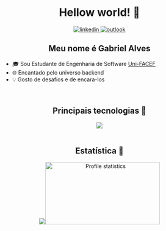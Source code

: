 
<h1 align="center">Hellow world! 👋</h1>
<p align="center">
  <a href="https://www.linkedin.com/in/dev-gabriel-alves/">
    <img src="https://img.shields.io/badge/LinkedIn-0077B5?style=for-the-badge&logo=linkedin&logoColor=white" alt="linkedin">
  </a>
  <a href="mailto:gabrieldamasceno881@outlook.com">
    <img src="https://img.shields.io/badge/Microsoft_Outlook-0078D4?style=for-the-badge&logo=microsoft-outlook&logoColor=white" alt="outlook">
  </a>
</p>

<div>
<h2 align="center"> Meu nome é Gabriel Alves</h2>
<ul>
  <li>🎓 Sou Estudante de Engenharia de Software <a href="https://www.unifacef.com.br/">Uni-FACEF</a></li>
  <li>🌐 Encantado pelo universo backend</li>
  <li>💡 Gosto de desafios e de encara-los</li>
</ul>
</div>
<br>
<div>
<h2 align="center">Principais tecnologias 🚀</h2>
<div align="center">
<img src="https://skillicons.dev/icons?i=java,spring,cs,dotnet,angular,ts,postgres,mysql,aws,azure,git,docker&perline=14" />
</div>
</div>
<br>
<div>
<h2 align="center">Estatística 📖</h2>
<p align="center">
  <img src="https://github-readme-stats-git-masterrstaa-rickstaa.vercel.app/api/top-langs/?username=devalvesg&layout=compact&hide_border=true&theme=tokyonight"><a><img src="https://github-profile-summary-cards.vercel.app/api/cards/stats?username=devalvesg&theme=tokyonight" alt="Profile statistics" width="300px" height="163" style="border: none"></a>
</p>
</div>


